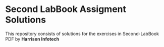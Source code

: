 # Second LabBook Assigment Solutions
This repository consists of solutions for the exercises in Second-LabBook PDF by **Harrison Infotech**
